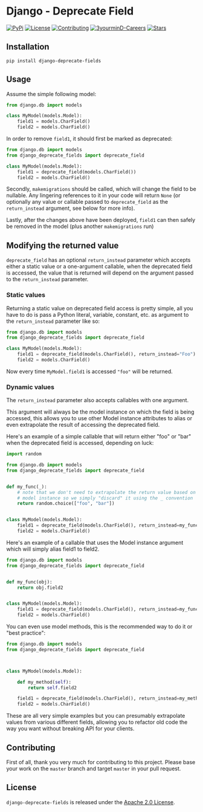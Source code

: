# Django - Deprecate Field

[![PyPi](https://img.shields.io/pypi/v/django-deprecate-fields.svg?branch=master)](https://pypi.python.org/pypi/django-deprecate-fields/)
[![License](https://img.shields.io/github/license/3yourmind/django-deprecate-fields.svg)](./LICENSE)
[![Contributing](https://img.shields.io/badge/PR-welcome-green.svg)](https://github.com/3YOURMIND/django-deprecate-fields/pulls)
[![3yourminD-Careers](https://img.shields.io/badge/3YOURMIND-Hiring-brightgreen.svg)](https://www.3yourmind.com/career)
[![Stars](https://img.shields.io/github/stars/3YOURMIND/django-deprecate-fields.svg?style=social&label=Stars)](https://github.com/3YOURMIND/django-deprecate-fields/stargazers)

## Installation

```
pip install django-deprecate-fields
```

## Usage

Assume the simple following model:
```python
from django.db import models

class MyModel(models.Model):
    field1 = models.CharField()
    field2 = models.CharField()
```

In order to remove `field1`, it should first be marked as deprecated:
```python
from django.db import models
from django_deprecate_fields import deprecate_field

class MyModel(models.Model):
    field1 = deprecate_field(models.CharField())
    field2 = models.CharField()
```

Secondly, `makemigrations` should be called, which will change the field to be nullable. Any lingering references to it
in your code will return `None` (or optionally any value or callable passed to `deprecate_field` as the
`return_instead` argument, see below for more info).

Lastly, after the changes above have been deployed, `field1` can then safely be removed in the model (plus another
`makemigrations` run)

## Modifying the returned value

`deprecate_field` has an optional `return_instead` parameter which accepts
either a static value or a one-argument callable, when the deprecated field is
accessed, the value that is returned will depend on the argument passed to the
`return_instead` parameter.

### Static values

Returning a static value on deprecated field access is pretty simple, all
you have to do is pass a Python literal, variable, constant, etc. as argument
to the `return_instead` parameter like so:

```python
from django.db import models
from django_deprecate_fields import deprecate_field

class MyModel(models.Model):
    field1 = deprecate_field(models.CharField(), return_instead="Foo")
    field2 = models.CharField()
```

Now every time `MyModel.field1` is accessed `"foo"` will be returned.

### Dynamic values

The `return_instead` parameter also accepts callables with one argument.

This argument will always be the model instance on which the field is being
accessed, this allows you to use other Model instance attributes to alias
or even extrapolate the result of accessing the deprecated field.

Here's an example of a simple callable that will return either "foo" or "bar"
when the deprecated field is accessed, depending on luck:

```python
import random

from django.db import models
from django_deprecate_fields import deprecate_field


def my_func(_):
    # note that we don't need to extrapolate the return value based on the
    # model instance so we simply "discard" it using the _ convention
    return random.choice(["foo", "bar"])


class MyModel(models.Model):
    field1 = deprecate_field(models.CharField(), return_instead=my_func)
    field2 = models.CharField()
```

Here's an example of a callable that uses the Model instance argument which
will simply alias field1 to field2.

```python
from django.db import models
from django_deprecate_fields import deprecate_field


def my_func(obj):
    return obj.field2


class MyModel(models.Model):
    field1 = deprecate_field(models.CharField(), return_instead=my_func)
    field2 = models.CharField()
```

You can even use model methods, this is the recommended way to do it or
"best practice":

```python
from django.db import models
from django_deprecate_fields import deprecate_field



class MyModel(models.Model):

    def my_method(self):
        return self.field2

    field1 = deprecate_field(models.CharField(), return_instead=my_method)
    field2 = models.CharField()
```

These are all very simple examples but you can presumably extrapolate values
from various different fields, allowing you to refactor old code the way you
want without breaking API for your clients.

## Contributing

First of all, thank you very much for contributing to this project. Please base
your work on the `master` branch and target `master` in your pull request.

## License

`django-deprecate-fields` is released under the [Apache 2.0 License](./LICENSE).
